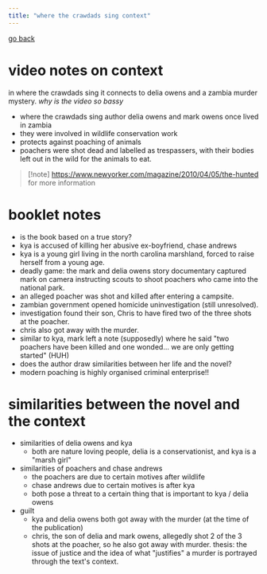 ```yaml
---
title: "where the crawdads sing context"
---
```

[go back](notes/subsections/eng.md)

# video notes on context
in where the crawdads sing it connects to delia owens and a zambia murder mystery.
*why is the video so bassy*
- where the crawdads sing author delia owens and mark owens once lived in zambia
- they were involved in wildlife conservation work
- protects against poaching of animals
- poachers were shot dead and labelled as trespassers, with their bodies left out in the wild for the animals to eat.
> [!note] https://www.newyorker.com/magazine/2010/04/05/the-hunted
> for more information

# booklet notes
- is the book based on a true story?
- kya is accused of killing her abusive ex-boyfriend, chase andrews
- kya is a young girl living in the north carolina marshland, forced to raise herself from a young age.
- deadly game: the mark and delia owens story documentary captured mark on camera instructing scouts to shoot poachers who came into the national park.
- an alleged poacher was shot and killed after entering a campsite.
- zambian government opened homicide uninvestigation (still unresolved).
- investigation found their son, Chris to have fired two of the three shots at the poacher.
- chris also got away with the murder.
- similar to kya, mark left a note (supposedly) where he said "two poachers have been killed and one wonded... we are only getting started" (HUH)
- does the author draw similarities between her life and the novel?
- modern poaching is highly organised criminal enterprise!!

# similarities between the novel and the context
- similarities of delia owens and kya
	- both are nature loving people, delia is a conservationist, and kya is a "marsh girl"
- similarities of poachers and chase andrews
	- the poachers are due to certain motives after wildlife
	- chase andrews due to certain motives is after kya
	- both pose a threat to a certain thing that is important to kya / delia owens
- guilt
	- kya and delia owens both got away with the murder (at the time of the publication)
	- chris, the son of delia and mark owens, allegedly shot 2 of the 3 shots at the poacher, so he also got away with murder.
thesis: the issue of justice and the idea of what "justifies" a murder is portrayed through the text's context.